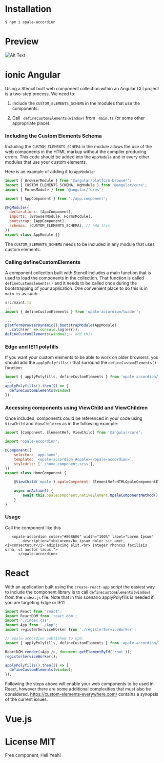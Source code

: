 # Installation
```
$ npm i opale-accordion
```
# Preview

![Alt Text](https://www.jrichardapp.com/images/gif-opale-accordion.gif)

# ionic Angular
Using a Stencil built web component collection within an Angular CLI project is a two-step process. We need to:
1. Include the ``` CUSTOM_ELEMENTS_SCHEMA ``` in the modules that use the components.

2. Call ``` defineCustomElements(window)``` from ``` main.ts``` (or some other appropriate place).

### Including the Custom Elements Schema

Including the ``` CUSTOM_ELEMENTS_SCHEMA ``` in the module allows the use of the web components in the HTML markup without the compiler producing errors. This code should be added into the ```AppModule``` and in every other modules that use your custom elements.

Here is an example of adding it to ```AppModule```:

```javascript
import { BrowserModule } from '@angular/platform-browser';
import { CUSTOM_ELEMENTS_SCHEMA, NgModule } from '@angular/core';
import { FormsModule } from '@angular/forms';

import { AppComponent } from './app.component';

@NgModule({
  declarations: [AppComponent],
  imports: [BrowserModule, FormsModule],
  bootstrap: [AppComponent],
  schemas: [CUSTOM_ELEMENTS_SCHEMA], // add this
})
export class AppModule {}
```

The ```CUSTOM_ELEMENTS_SCHEMA``` needs to be included in any module that uses custom elements.

### Calling defineCustomElements
A component collection built with Stencil includes a main function that is used to load the components in the collection. That function is called ```defineCustomElements()``` and it needs to be called once during the bootstrapping of your application. One convenient place to do this is in ```main.ts``` as such:


```javascript
src/maint.ts
...
import { defineCustomElements } from 'opale-accordion/loader';

...
platformBrowserDynamic().bootstrapModule(AppModule)
  .catch(err => console.log(err));
defineCustomElements(window);// add this

```

### Edge and IE11 polyfills
If you want your custom elements to be able to work on older browsers, you should add the ```applyPolyfills()``` that surround the ```defineCustomElements()``` function.

```javascript
import { applyPolyfills, defineCustomElements } from 'opale-accordion/loader';
...
applyPolyfills().then(() => {
  defineCustomElements(window)
})
```

### Accessing components using ViewChild and ViewChildren
Once included, components could be referenced in your code using ```ViewChild``` and ```ViewChildren``` as in the following example:
```javascript
import {Component, ElementRef, ViewChild} from '@angular/core';

import 'opale-accordion';

@Component({
    selector: 'app-home',
    template: `<opale-accordion #opale></opale-accordion>`,
    styleUrls: ['./home.component.scss'],
})
export class HomeComponent {

    @ViewChild('opale') opaleComponent: ElementRef<HTMLOpaleComponentElement>;

    async onAction() {
        await this.opaleComponent.nativeElement.OpaleComponentMethod();
    }
}
```
### Usage
Call the component like this

```
   <opale-accordion color="#868686" width="100%" label="Lorem Ipsum"
        description="<b>Lorem</b> ipsum dolor sit amet, <i>consectetur</i> adipiscing elit.<br> Integer rhoncus facilisis urna, ut auctor lacus.">
      </opale-accordion>
```
# React

With an application built using the ```create-react-app``` script the easiest way to include the component library is to call ```defineCustomElements(window)``` from the ```index.js``` file.
Note that in this scenario applyPolyfills is needed if you are targeting Edge or IE11

```javascript
import React from 'react';
import ReactDOM from 'react-dom';
import './index.css';
import App from './App';
import registerServiceWorker from './registerServiceWorker';

// opale-accordion published to npm:
import { applyPolyfills, defineCustomElements } from 'opale-accordion/loader';

ReactDOM.render(<App />, document.getElementById('root'));
registerServiceWorker();

applyPolyfills().then(() => {
  defineCustomElements(window);
});

```
Following the steps above will enable your web components to be used in React, however there are some additional complexities that must also be considered. https://custom-elements-everywhere.com/ contains a synopsis of the current issues.

# Vue.js

# License MIT

Free component, Hell Yeah!
